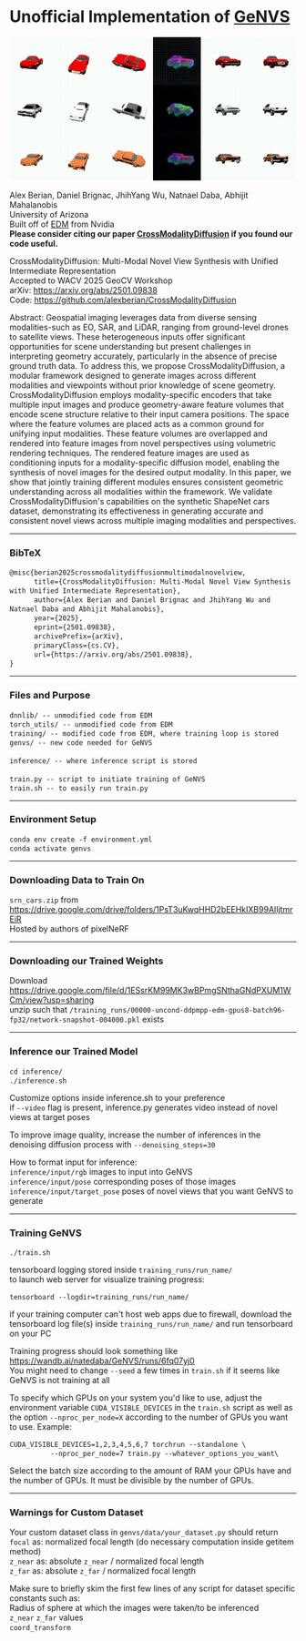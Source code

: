 # Unofficial Implementation of [GeNVS](https://arxiv.org/abs/2304.02602)

![Teaser](teaser.gif)

Alex Berian, Daniel Brignac, JhihYang Wu, Natnael Daba, Abhijit Mahalanobis  
University of Arizona  
Built off of [EDM](https://github.com/NVlabs/edm) from Nvidia  
**Please consider citing our paper [CrossModalityDiffusion](https://arxiv.org/abs/2501.09838) if you found our code useful.**

CrossModalityDiffusion: Multi-Modal Novel View Synthesis with Unified Intermediate Representation  
Accepted to WACV 2025 GeoCV Workshop  
arXiv: https://arxiv.org/abs/2501.09838  
Code: https://github.com/alexberian/CrossModalityDiffusion  

Abstract: Geospatial imaging leverages data from diverse sensing modalities-such as EO, SAR, and LiDAR, ranging from ground-level drones to satellite views. These heterogeneous inputs offer significant opportunities for scene understanding but present challenges in interpreting geometry accurately, particularly in the absence of precise ground truth data. To address this, we propose CrossModalityDiffusion, a modular framework designed to generate images across different modalities and viewpoints without prior knowledge of scene geometry. CrossModalityDiffusion employs modality-specific encoders that take multiple input images and produce geometry-aware feature volumes that encode scene structure relative to their input camera positions. The space where the feature volumes are placed acts as a common ground for unifying input modalities. These feature volumes are overlapped and rendered into feature images from novel perspectives using volumetric rendering techniques. The rendered feature images are used as conditioning inputs for a modality-specific diffusion model, enabling the synthesis of novel images for the desired output modality. In this paper, we show that jointly training different modules ensures consistent geometric understanding across all modalities within the framework. We validate CrossModalityDiffusion's capabilities on the synthetic ShapeNet cars dataset, demonstrating its effectiveness in generating accurate and consistent novel views across multiple imaging modalities and perspectives.

---
### BibTeX
```
@misc{berian2025crossmodalitydiffusionmultimodalnovelview,
      title={CrossModalityDiffusion: Multi-Modal Novel View Synthesis with Unified Intermediate Representation}, 
      author={Alex Berian and Daniel Brignac and JhihYang Wu and Natnael Daba and Abhijit Mahalanobis},
      year={2025},
      eprint={2501.09838},
      archivePrefix={arXiv},
      primaryClass={cs.CV},
      url={https://arxiv.org/abs/2501.09838}, 
}
```

---
### Files and Purpose
```
dnnlib/ -- unmodified code from EDM
torch_utils/ -- unmodified code from EDM
training/ -- modified code from EDM, where training loop is stored
genvs/ -- new code needed for GeNVS

inference/ -- where inference script is stored

train.py -- script to initiate training of GeNVS
train.sh -- to easily run train.py
```

---
### Environment Setup
```
conda env create -f environment.yml
conda activate genvs
```

---
### Downloading Data to Train On
`srn_cars.zip` from https://drive.google.com/drive/folders/1PsT3uKwqHHD2bEEHkIXB99AlIjtmrEiR  
Hosted by authors of pixelNeRF  

---
### Downloading our Trained Weights
Download https://drive.google.com/file/d/1ESsrKM99MK3wBPmgSNthaGNdPXUM1WCm/view?usp=sharing  
unzip such that `/training_runs/00000-uncond-ddpmpp-edm-gpus8-batch96-fp32/network-snapshot-004000.pkl` exists  

---
### Inference our Trained Model
```
cd inference/
./inference.sh
```
Customize options inside inference.sh to your preference  
if `--video` flag is present, inference.py generates video instead of novel views at target poses  

To improve image quality, increase the number of inferences in the denoising diffusion process with `--denoising_steps=30`

How to format input for inference:  
`inference/input/rgb` images to input into GeNVS  
`inference/input/pose` corresponding poses of those images  
`inference/input/target_pose` poses of novel views that you want GeNVS to generate  


---
### Training GeNVS
```
./train.sh
```
tensorboard logging stored inside `training_runs/run_name/`  
to launch web server for visualize training progress:  
```
tensorboard --logdir=training_runs/run_name/
```
if your training computer can't host web apps due to firewall, download the tensorboard log file(s) inside `training_runs/run_name/` and run tensorboard on your PC  

Training progress should look something like https://wandb.ai/natedaba/GeNVS/runs/6fq07yj0  
You might need to change `--seed` a few times in `train.sh` if it seems like GeNVS is not training at all  

To specify which GPUs on your system you'd like to use, adjust the environment variable `CUDA_VISIBLE_DEVICES` in the `train.sh` script as well as the option  `--nproc_per_node=X` according to the number of GPUs you want to use. 
Example: 
```
CUDA_VISIBLE_DEVICES=1,2,3,4,5,6,7 torchrun --standalone \
          --nproc_per_node=7 train.py --whatever_options_you_want\
```
Select the batch size according to the amount of RAM your GPUs have and the number of GPUs. It must be divisible by the number of GPUs.  

---
### Warnings for Custom Dataset
Your custom dataset class in `genvs/data/your_dataset.py` should return  
`focal` as: normalized focal length (do necessary computation inside getitem method)  
`z_near` as: absolute `z_near` / normalized focal length  
`z_far` as: absolute `z_far` / normalized focal length  

Make sure to briefly skim the first few lines of any script for dataset specific constants such as:  
Radius of sphere at which the images were taken/to be inferenced  
`z_near` `z_far` values  
`coord_transform`  
